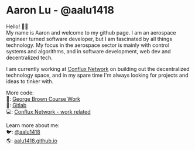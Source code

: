 # Aaron Lu - @aalu1418

Hello! 👋🏼   
My name is Aaron and welcome to my github page. I am an aerospace engineer turned software developer, but I am fascinated by all things technology. My focus in the aerospace sector is mainly with control systems and algorithms, and in software development, web dev and decentralized tech. 

I am currently working at [Conflux Network](http://confluxnetwork.org) on building out the decentralized technology space, and in my spare time I'm always looking for projects and ideas to tinker with.

More code:  
🎒: [George Brown Course Work](https://github.com/gb-blockchain-1920)  
🦊: [Gitlab](https://gitlab.com/aalu1418)  
💻: [Conflux Network - work related](https://github.com/Conflux-Network-Global)  

Learn more about me:  
🐦: [@aalu1418](https://twitter.com/aalu1418)  
🌎: [aalu1418.github.io](aalu1418.github.io)
